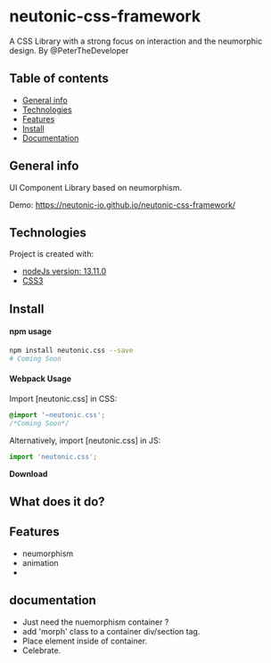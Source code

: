 # neutonic-css-framework
A CSS Library with a strong focus on interaction and the neumorphic design. By @PeterTheDeveloper

## Table of contents
* [General info](#general-info)
* [Technologies](#technologies)
* [Features](#features)
* [Install](#install)
* [Documentation](#documentation)

## General info
UI Component Library based on neumorphism.

Demo: https://neutonic-io.github.io/neutonic-css-framework/

## Technologies
Project is created with:
* [nodeJs version: 13.11.0](https://nodejs.org/en/about/)
* [CSS3]()




## Install

#### npm usage

```sh
npm install neutonic.css --save
# Coming Soon
```

#### Webpack Usage

Import [neutonic.css] in CSS:

```css
@import '~neutonic.css';
/*Coming Soon*/
```

Alternatively, import [neutonic.css] in JS:

```js
import 'neutonic.css'; 
```


**Download**

## What does it do?


## Features
* neumorphism
* animation 
* 
## documentation

* Just need the nuemorphism container ?
*  add 'morph' class to a container div/section tag.
*  Place element inside of container.
*  Celebrate.